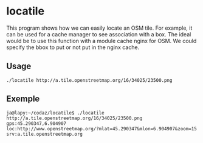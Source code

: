locatile
========

This program shows how we can easily locate an OSM tile. For example, it can be used for a cache manager to see association with a box. The ideal would be to use this function with a module cache nginx for OSM. We could specify the bbox to put or not put in the nginx cache.


Usage
-----

	./locatile http://a.tile.openstreetmap.org/16/34025/23500.png


Exemple
-------

	ja@lapy:~/codaz/locatile$ ./locatile http://a.tile.openstreetmap.org/16/34025/23500.png
	gps:45.290347,6.904907
	loc:http://www.openstreetmap.org/?mlat=45.290347&mlon=6.904907&zoom=15
	srv:a.tile.openstreetmap.org
